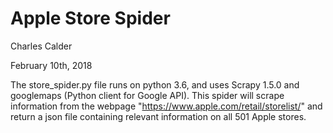 # Apple Store Spider

Charles Calder

February 10th, 2018

The store_spider.py file runs on python 3.6, and uses Scrapy 1.5.0 and googlemaps (Python client for Google API). This spider will scrape information from the webpage "https://www.apple.com/retail/storelist/" and return a json file containing relevant information on all 501 Apple stores.